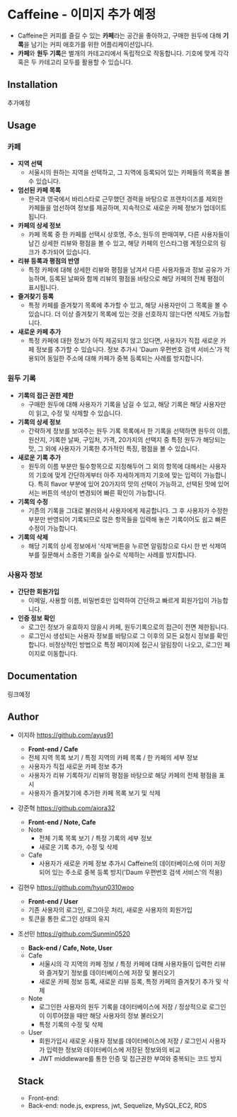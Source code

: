 # Caffeine - 이미지 추가 예정
- Caffeine은 커피를 즐길 수 있는 **카페**라는 공간을 좋아하고, 구매한 원두에 대해 **기록**을 남기는 커피 애호가를 위한 어플리케이션입니다.<br>
- **카페**와 **원두 기록**은 별개의 카테고리에서 독립적으로 작동합니다. 기호에 맞게 각각 혹은 두 카테고리 모두를 활용할 수 있습니다.

## Installation 
추가예정

## Usage
### 카페 
 - **지역 선택**  
    - 서울시의 원하는 지역을 선택하고, 그 지역에 등록되어 있는 카페들의 목록을 볼 수 있습니다.
  - **엄선된 카페 목록**
    - 한국과 영국에서 바리스타로 근무했던 경력을 바탕으로 프랜차이즈를 제외한 카페들을 엄선하여 정보를 제공하며, 지속적으로 새로운 카페 정보가 업데이트됩니다. 
  - **카페의 상세 정보**  
    - 카페 목록 중 한 카페를 선택시 상호명, 주소, 원두의 판매여부, 다른 사용자들이 남긴 상세한 리뷰와 평점을 볼 수 있고, 해당 카페의 인스타그램 계정으로의 링크가 추가되어 있습니다.
  - **리뷰 등록과 평점의 반영**  
    - 특정 카페에 대해 상세한 리뷰와 평점을 남겨서 다른 사용자들과 정보 공유가 가능하며, 등록된 날짜와 함께 리뷰의 평점을 바탕으로 해당 카페의 전체 평점이 표시됩니다.
  - **즐겨찾기 등록**   
    - 특정 카페를 즐겨찾기 목록에 추가할 수 있고, 해당 사용자만이 그 목록을 볼 수 있습니다. 더 이상 즐겨찾기 목록에 있는 것을 선호하지 않는다면 삭제도 가능합니다.
  - **새로운 카페 추가**   
    - 특정 카페에 대한 정보가 아직 제공되지 않고 있다면, 사용자가 직접 새로운 카페 정보를 추가할 수 있습니다.
    정보 추가시 'Daum 우편번호 검색 서비스'가 적용되어 동일한 주소에 대해 카페가 중복 등록되는 사례를 방지합니다.
    
### 원두 기록 
  - **기록의 접근 권한 제한**
    - 구매한 원두에 대해 사용자가 기록을 남길 수 있고, 해당 기록은 해당 사용자만이 읽고, 수정 및 삭제할 수 있습니다.
  - **기록의 상세 정보**
    - 간략하게 정보를 보여주는 원두 기록 목록에서 한 기록을 선택하면 원두의 이름, 원산지, 기록한 날짜, 구입처, 가격, 20가지의 선택지 중 특정 원두가 해당되는 맛, 그 외에 사용자가 기록한 추가적인 특징, 평점을 볼 수 있습니다.
  - **새로운 기록 추가**
    - 원두의 이름 부분만 필수항목으로 지정해두어 그 외의 항목에 대해서는 사용자의 기호에 맞게 간단하게부터 아주 자세하게까지 기호에 맞는 입력이 가능합니다.
    특히 flavor 부분에 있어 20가지의 맛의 선택이 가능하고, 선택된 맛에 있어서는 버튼의 색상이 변경되어 빠른 확인이 가능합니다.
  - **기록의 수정**
    - 기존의 기록을 그대로 불러와서 사용자에게 제공합니다. 그 후 사용자가 수정한 부분만 반영되어 기록되므로 많은 항목들을 입력해 놓은 기록이어도 쉽고 빠른 수정이 가능합니다.
  - **기록의 삭제**
    - 해당 기록의 상세 정보에서 '삭제'버튼을 누르면 알림창으로 다시 한 번 삭제여부를 질문해서 소중한 기록을 실수로 삭제하는 사례를 방지합니다.

### 사용자 정보
  - **간단한 회원가입**
    - 이메일, 사용할 이름, 비밀번호만 입력하여 간단하고 빠르게 회원가입이 가능합니다.
  - **인증 정보 확인**
    - 로그인 정보가 유효하지 않을시 카페, 원두기록으로의 접근이 전면 제한됩니다.
    - 로그인시 생성되는 사용자 정보를 바탕으로 그 이후의 모든 요청시 정보를 확인합니다. 비정상적인 방법으로 특정 페이지에 접근시 알림창이 나오고, 로그인 페이지로 이동합니다.

 ## Documentation
 링크예정
 
 ## Author
 - 이지하 https://github.com/ayus91
   - **Front-end / Cafe**
   - 전체 지역 목록 보기 / 특정 지역의 카페 목록 / 한 카페의 세부 정보 
   - 사용자가 직접 새로운 카페 정보 추가
   - 사용자가 리뷰 기록하기/  리뷰의 평점을 바탕으로 해당 카페의 전체 평점을 표시
   - 사용자가 즐겨찾기에 추가한 카페 목록 보기 및 삭제
 
 - 강준혁 https://github.com/aiora32
   - **Front-end / Note, Cafe**
   - Note
     - 전체 기록 목록 보기 / 특정 기록의 세부 정보
     - 새로운 기록 추가, 수정 및 삭제
   - Cafe
     - 사용자가 새로운 카페 정보 추가시 Caffeine의 데이터베이스에 이미 저장되어 있는 주소로 중복 등록 방지('Daum 우편번호 검색 서비스'의 적용)
    
 - 김현우 https://github.com/hyun0310woo
   - **Front-end / User**
   - 기존 사용자의 로그인, 로그아웃 처리, 새로운 사용자의 회원가입
   - 토큰을 통한 로그인 상태의 유지
   
 - 조선민 https://github.com/Sunmin0520
   - **Back-end / Cafe, Note, User**
   - Cafe
     - 서울시의 각 지역의 카페 정보 / 특정 카페에 대해 사용자들이 입력한 리뷰와 즐겨찾기 정보를 데이터베이스에 저장 및 불러오기
     - 새로운 카페 정보 등록, 새로운 리뷰 등록, 특정 카페의 즐겨찾기 추가 및 삭제
   - Note
     - 로그인한 사용자의 원두 기록을 데이터베이스에 저장 / 정상적으로 로그인이 이루어졌을 때만 해당 사용자의 정보 불러오기
     - 특정 기록의 수정 및 삭제
   - User
     - 회원가입시 새로운 사용자 정보를 데이터베이스에 저장 / 로그인시 사용자가 입력한 정보와 데이터베이스에 저장된 정보와의 비교
     - JWT middleware를 통한 인증 및 접근권한 부여와 중복되는 코드 방지
   
   ## Stack
   - Front-end: 
   - Back-end: node.js, express, jwt, Sequelize, MySQL,EC2, RDS
